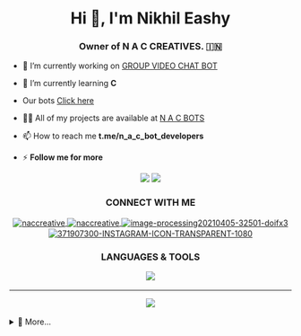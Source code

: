 <h1 align="center">Hi 👋, I'm Nikhil Eashy</h1>
<h3 align="center">Owner of N A C CREATIVES. 🇮🇳</h3>

- 🔭 I’m currently working on [GROUP VIDEO CHAT BOT](t.me/nacbots)

- 🌱 I’m currently learning **C**

- Our bots [Click here](t.me/nacbots/1)

- 👨‍💻 All of my projects are available at [N A C BOTS](https://github.com/nacbots)

- 📫 How to reach me **t.me/n_a_c_bot_developers**
 
-  ⚡ **Follow me for more**
 
 <p align="center">
    <img src="https://github-readme-stats.vercel.app/api?username=nikhileashy&show_icons=true&title_color=00AEDDFF&text_color=FCFCFC&icon_color=00AEDDFF&bg_color=151515&border_color=FCFCFC&border_radius=8&include_all_commits=true&count_private=true"/>
    <img src="http://github-readme-streak-stats.herokuapp.com?user=nikhileashy&background=151515&currStreakNum=FFFFFF&border=FFFFFF&stroke=FFFFFF&ring=00AEDD&fire=00AEDD&sideNums=FFFFFF&currStreakLabel=00AEDD&sideLabels=FFFFFF&dates=FFFFFF"/>
</p>
 
<h3 align="center">CONNECT WITH ME</h3>


 <p align="center"> 
<a href="https://codepen.io/naccreative" target="blank"><img align="center" src="https://github.com/nikhileashy/nikhileashy/blob/main/icons/codepen-01.svg" alt="naccreative" height="45" width="45" />
 </a>
<a href="https://stackoverflow.com/users/naccreative" target="blank"><img align="center" src="https://github.com/nikhileashy/nikhileashy/blob/main/icons/stackoverflow-01-01.svg" alt="naccreative" height="45" width="45" align="center" />
 </a>
 <a href="https://t.me/nacbots"><img src="https://github.com/nikhileashy/nikhileashy/blob/main/icons/telegram-01.svg" alt="image-processing20210405-32501-doifx3" border="0" height="48" width="60" align="center" />
 </a>
<a href="https://instagram.com/n_a_c_editz"><img src="https://github.com/nikhileashy/nikhileashy/blob/main/icons/instagram-01.svg" alt="371907300-INSTAGRAM-ICON-TRANSPARENT-1080"
 hight="53" align="center" width="50" border="0"></a><br /><a target='_blank' href='https://freeonlinedice.com/'>
 </a>
</p>  
 


<h3 align="center">LANGUAGES & TOOLS</h3>

 <p align="center">
    <img src="https://github.com/nikhileashy/nikhileashy/blob/main/icons/tools-01.svg"/>
</p> 

 ---
 
 <p align="center">
    <img src="https://github-profile-trophy.vercel.app/?username=nikhileashy&theme=onedark"/>
</p>

<details>
<summary>🔹 More...</summary>

<p align="center">
  <img src="https://raw.githubusercontent.com/nikhileashy/nikhileashy/main/github-metrics.svg" alt="metrix"></center>
</p>
<details>
 <summary>Contribution Snake 🐍</summary>
 <p align="center">
  <img src="https://github.com/nikhileashy/nikhileashy/raw/output/github-contribution-grid-snake.svg" alt="snake"></center>
</p>
</details>
</details>



  
